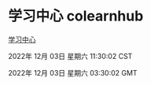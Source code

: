 # 学习中心 colearnhub
[学习中心](http://59.174.11.98:56308/colearnhub/)

2022年 12月 03日 星期六 11:30:02 CST

2022年 12月 03日 星期六 03:30:02 GMT
